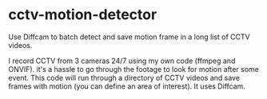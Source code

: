 # cctv-motion-detector
Use Diffcam to batch detect and save motion frame in a long list of CCTV videos.

I record CCTV from 3 cameras 24/7 using my own code (ffmpeg and ONVIF). 
it's a hassle to go through the footage to look for motion after some event. 
This code will run through a directory of CCTV videos and save frames with motion (you can define an area of interest).
It uses Diffcam.



